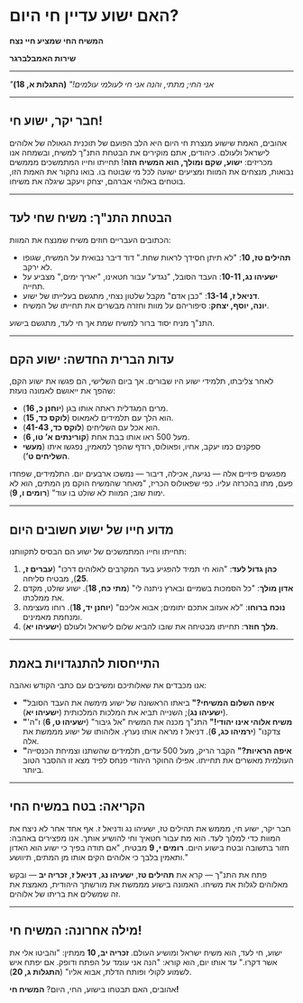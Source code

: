 # האם ישוע עדיין חי היום?

**המשיח החי שמציע חיי נצח**

**שירות האמבלברגר**

---

_"אני החי; מתתי, והנה אני חי לעולמי עולמים!"_
**(התגלות א, 18)**

---

## חבר יקר, ישוע חי!

אהובים, האמת שישוע מנצרת חי היום היא הלב הפועם של תוכנית הגאולה של אלוהים לישראל ולעולם. כיהודים, אתם מוקירים את הבטחת התנ"ך למשיח, ובשמחה אנו מכריזים: **ישוע, שקם ומולך, הוא המשיח הזה**! תחייתו וחייו המתמשכים מממשים נבואות, מנצחים את המוות ומציעים ישועה לכל מי שבוטח בו. בואו נחקור את האמת הזו, בוטחים באלוהי אברהם, יצחק ויעקב שיגלה את משיחו.

---

## הבטחת התנ"ך: משיח שחי לעד

הכתובים העבריים חוזים משיח שמנצח את המוות:

- **תהילים טז, 10**: "לא תיתן חסידך לראות שחת." דוד דיבר נבואית על המשיח, שגופו לא ירקב.
- **ישעיהו נג, 10-11**: העבד הסובל, "נגדע" עבור חטאינו, "יאריך ימים," מצביע על תחייה.
- **דניאל ז, 13-14**: "כבן אדם" מקבל שלטון נצחי, מתגשם בעלייתו של ישוע.
- **יונה, יוסף, יצחק**: סיפוריהם על מוות וחזרה מבשרים את תחייתו של המשיח.

התנ"ך מניח יסוד ברור למשיח שמת אך חי לעד, מתגשם בישוע.

---

## עדות הברית החדשה: ישוע הקם

לאחר צליבתו, תלמידי ישוע היו שבורים. אך ביום השלישי, הם פגשו את ישוע הקם, שהפך את ייאושם לאמונה נועזת:

- מרים המגדלית ראתה אותו בגן (**יוחנן כ, 16**).
- הוא הלך עם תלמידים לאמאוס (**לוקס כד, 15**).
- הוא אכל עם השליחים (**לוקס כד, 41-43**).
- מעל 500 ראו אותו בבת אחת (**קורינתים א’ טו, 6**).
- ספקנים כמו יעקב, אחיו, ופאולוס, רודף שהפך למאמין, נפגשו איתו (**מעשי השליחים ט’**).

מפגשים פיזיים אלה — נגיעה, אכילה, דיבור — נמשכו ארבעים יום. התלמידים, שפחדו פעם, מתו בהכרזה עליו. כפי שפאולוס הכריז, "מאחר שהמשיח הוקם מן המתים, הוא לא ימות שוב; המוות לא שולט בו עוד" (**רומים ו, 9**).

---

## מדוע חייו של ישוע חשובים היום

תחייתו וחייו המתמשכים של ישוע הם הבסיס לתקוותנו:

1. **כהן גדול לעד**: "הוא חי תמיד להפגיע בעד המקרבים לאלוהים דרכו" (**עברים ז, 25**), מבטיח סליחה.
2. **אדון מולך**: "כל הסמכות בשמיים ובארץ ניתנה לי" (**מתי כח, 18**). ישוע שולט, מקדם את ממלכתו.
3. **נוכח ברוחו**: "לא אעזוב אתכם יתומים; אבוא אליכם" (**יוחנן יד, 18**). רוחו מעצימה ומנחמת מאמינים.
4. **מלך חוזר**: תחייתו מבטיחה את שובו להביא שלום לישראל ולעולם (**ישעיהו יא**).

---

## התייחסות להתנגדויות באמת

אנו מכבדים את שאלותיכם ומשיבים עם כתבי הקודש ואהבה:

- **"איפה השלום המשיחי?"** ביאתו הראשונה של ישוע מימשה את העבד הסובל (**ישעיהו נג**); השנייה תביא את המלכות המלכותית (**ישעיהו יא**).
- **"משיח אלוהי אינו יהודי!"** התנ"ך מכנה את המשיח "אל גיבור" (**ישעיהו ט, 6**) ו"ה' צדקנו" (**ירמיהו כג, 6**). דניאל ז מראה אותו נערץ. אלוהותו של ישוע מממשת את אלה.
- **"איפה הראיות?"** הקבר הריק, מעל 500 עדים, תלמידים שהשתנו וצמיחת הכנסייה העולמית מאשרים את תחייתו. אפילו החוקר היהודי פנחס לפיד מצא זו ההסבר הטוב ביותר.

---

## הקריאה: בטח במשיח החי

חבר יקר, ישוע חי, מממש את תהילים טז, ישעיהו נג ודניאל ז. אף אחד אחר לא ניצח את המוות כדי למלוך לעד. הוא מת עבור חטאיך וחי להושיע אותך. אנו מפצירים באהבה: חזור בתשובה ובטח בישוע היום. **רומים י, 9** מבטיח, "אם תודה בפיך כי ישוע הוא האדון ותאמין בלבך כי אלוהים הקים אותו מן המתים, תיוושע."

פתח את התנ"ך — קרא את **תהילים טז**, **ישעיהו נג**, **דניאל ז**, **זכריה יב** — ובקש מאלוהים לגלות את משיחו. האמונה בישוע מממשת את מורשתך היהודית, מאמצת את זה שמשלים את בריתו של אלוהים.

---

## מילה אחרונה: המשיח חי!

ישוע, חי לעד, הוא משיח ישראל ומושיע העולם. **זכריה יב, 10** ממתין: "והביטו אלי את אשר דקרו." עד אותו יום, הוא קורא: "הנה אני עומד על הפתח ודופק. אם יפתח איש לשמוע לקולי ופותח הדלת, אבוא אליו" (**התגלות ג, 20**).

אהובים, האם תבטחו בישוע, החי, היום? **המשיח חי!**
